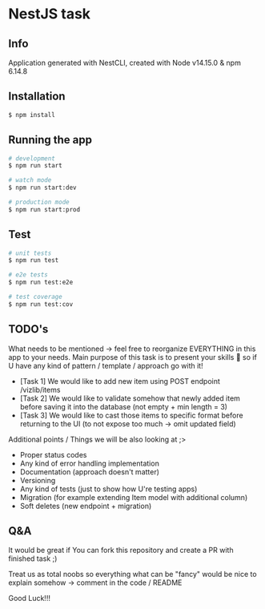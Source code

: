 # NestJS task

## Info
Application generated with NestCLI, created with Node v14.15.0 & npm 6.14.8

## Installation

```bash
$ npm install
```

## Running the app

```bash
# development
$ npm run start

# watch mode
$ npm run start:dev

# production mode
$ npm run start:prod
```

## Test

```bash
# unit tests
$ npm run test

# e2e tests
$ npm run test:e2e

# test coverage
$ npm run test:cov
```

## TODO's
What needs to be mentioned -> feel free to reorganize EVERYTHING in this app to your needs. Main purpose of this task is to present your skills :rocket: so if U have any kind of pattern / template / approach go with it! 

* [Task 1] We would like to add new item using POST endpoint /vizlib/items
* [Task 2] We would like to validate somehow that newly added item before saving it into the database (not empty + min length = 3)
* [Task 3] We would like to cast those items to specific format before returning to the UI (to not expose too much -> omit updated field)

Additional points / Things we will be also looking at ;> 
* Proper status codes
* Any kind of error handling implementation
* Documentation (approach doesn't matter)
* Versioning
* Any kind of tests (just to show how U're testing apps)
* Migration (for example extending Item model with additional column)
* Soft deletes (new endpoint + migration)


## Q&A
It would be great if You can fork this repository and create a PR with finished task ;) 

Treat us as total noobs so everything what can be "fancy" would be nice to explain somehow -> comment in the code / README


Good Luck!!!
